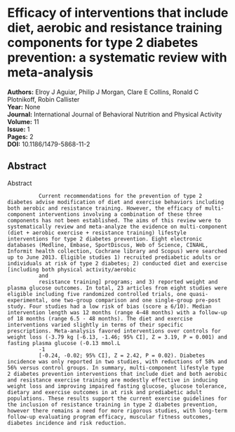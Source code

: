 # Efficacy of interventions that include diet, aerobic and resistance training components for type 2 diabetes prevention: a systematic review with meta-analysis

**Authors:** Elroy J Aguiar, Philip J Morgan, Clare E Collins, Ronald C Plotnikoff, Robin Callister  
**Year:** None  
**Journal:** International Journal of Behavioral Nutrition and Physical Activity  
**Volume:** 11  
**Issue:** 1  
**Pages:** 2  
**DOI:** 10.1186/1479-5868-11-2  

## Abstract
Abstract
            
              Current recommendations for the prevention of type 2 diabetes advise modification of diet and exercise behaviors including both aerobic and resistance training. However, the efficacy of multi-component interventions involving a combination of these three components has not been established. The aims of this review were to systematically review and meta-analyze the evidence on multi-component (diet + aerobic exercise + resistance training) lifestyle interventions for type 2 diabetes prevention. Eight electronic databases (Medline, Embase, SportDiscus, Web of Science, CINAHL, Informit health collection, Cochrane library and Scopus) were searched up to June 2013. Eligible studies 1) recruited prediabetic adults or individuals at risk of type 2 diabetes; 2) conducted diet and exercise [including both physical activity/aerobic
              and
              resistance training] programs; and 3) reported weight and plasma glucose outcomes. In total, 23 articles from eight studies were eligible including five randomized controlled trials, one quasi-experimental, one two-group comparison and one single-group pre-post study. Four studies had a low risk of bias (score ≥ 6/10). Median intervention length was 12 months (range 4–48 months) with a follow-up of 18 months (range 6.5 - 48 months). The diet and exercise interventions varied slightly in terms of their specific prescriptions. Meta-analysis favored interventions over controls for weight loss (-3.79 kg [-6.13, -1.46; 95% CI], Z = 3.19, P = 0.001) and fasting plasma glucose (-0.13 mmol.L
              -1
              [-0.24, -0.02; 95% CI], Z = 2.42, P = 0.02). Diabetes incidence was only reported in two studies, with reductions of 58% and 56% versus control groups. In summary, multi-component lifestyle type 2 diabetes prevention interventions that include diet and both aerobic and resistance exercise training are modestly effective in inducing weight loss and improving impaired fasting glucose, glucose tolerance, dietary and exercise outcomes in at risk and prediabetic adult populations. These results support the current exercise guidelines for the inclusion of resistance training in type 2 diabetes prevention, however there remains a need for more rigorous studies, with long-term follow-up evaluating program efficacy, muscular fitness outcomes, diabetes incidence and risk reduction.

